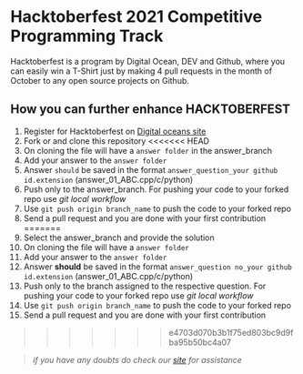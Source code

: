 # Hacktoberfest 2021  Competitive Programming Track

Hacktoberfest is a program by Digital Ocean, DEV and Github, where you can easily win a T-Shirt just by making 4 pull requests in the month of October to any open source projects on Github.

## How you can further enhance HACKTOBERFEST


1. Register for Hacktoberfest on [Digital oceans site](https://hacktoberfest.digitalocean.com/)
2. Fork or and clone this repository
<<<<<<< HEAD
3. On cloning the file will have a `answer folder` in the answer_branch 
4. Add your answer to the  `answer folder`
5. Answer `should` be saved in the format `answer_question_your github id.extension` (answer_01_ABC.cpp/c/python)
6. Push only to the answer_branch. For pushing your code to your forked repo use _git local workflow_
7. Use `git push origin branch_name` to push the code to your forked repo
8. Send a pull request and you are done with your first contribution
=======
3. Select the answer_branch  and provide the solution
4. On cloning the file will have a  `answer folder`
5. Add your answer to the `answer folder`
6. Answer **should** be saved in the format `answer_question no_your github id.extension` (answer_01_ABC.cpp/c/python)
7. Push only to the branch assigned to the respective question. For pushing your code to your forked repo use _git local workflow_
8. Use `git push origin branch_name` to push the code to your forked repo
9. Send a pull request and you are done with your first contribution
>>>>>>> e4703d070b3b1f75ed803bc9d9fba95b50bc4a07

> *if you have any doubts do check our [site](https://hacktoberfest.macehub.in/) for assistance*
